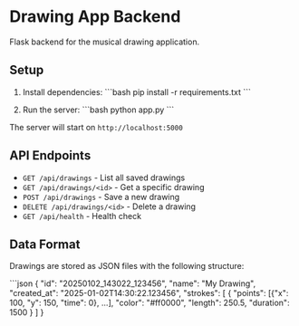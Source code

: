 # Drawing App Backend

Flask backend for the musical drawing application.

## Setup

1. Install dependencies:
\`\`\`bash
pip install -r requirements.txt
\`\`\`

2. Run the server:
\`\`\`bash
python app.py
\`\`\`

The server will start on `http://localhost:5000`

## API Endpoints

- `GET /api/drawings` - List all saved drawings
- `GET /api/drawings/<id>` - Get a specific drawing
- `POST /api/drawings` - Save a new drawing
- `DELETE /api/drawings/<id>` - Delete a drawing
- `GET /api/health` - Health check

## Data Format

Drawings are stored as JSON files with the following structure:

\`\`\`json
{
  "id": "20250102_143022_123456",
  "name": "My Drawing",
  "created_at": "2025-01-02T14:30:22.123456",
  "strokes": [
    {
      "points": [{"x": 100, "y": 150, "time": 0}, ...],
      "color": "#ff0000",
      "length": 250.5,
      "duration": 1500
    }
  ]
}
